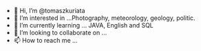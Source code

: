 - 👋 Hi, I’m @tomaszkuriata
- 👀 I’m interested in ...Photography, meteorology, geology, politic.
- 🌱 I’m currently learning ... JAVA, English and SQL
- 💞️ I’m looking to collaborate on ...
- 📫 How to reach me ...

<!---
tomaszkuriata/tomaszkuriata is a ✨ special ✨ repository because its `README.md` (this file) appears on your GitHub profile.
You can click the Preview link to take a look at your changes.
--->
